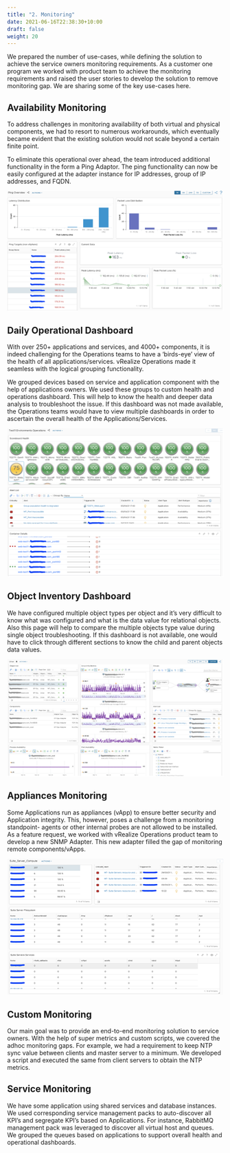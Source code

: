 ```yaml
---
title: "2. Monitoring"
date: 2021-06-16T22:38:30+10:00
draft: false
weight: 20
---
```


We prepared the number of use-cases, while defining the solution to achieve the service owners monitoring requirements. As a customer one program we worked with product team to achieve the monitoring requirements and raised the user stories to develop the solution to remove monitoring gap. We are sharing some of the key use-cases here.

## Availability Monitoring

To address challenges in monitoring availability of both virtual and physical components, we had to resort to numerous workarounds, which eventually became evident that the existing solution would not scale beyond a certain finite point.

To eliminate this operational over ahead, the team introduced additional functionality in the form a Ping Adaptor. The ping functionality can now be easily configured at the adapter instance for IP addresses, group of IP addresses, and FQDN.

![](4.7.2-fig-1.png)

## Daily Operational Dashboard

With over 250+ applications and services, and 4000+ components, it is indeed challenging for the Operations teams to have a ‘birds-eye’ view of the health of all applications/services. vRealize Operations made it seamless with the logical grouping functionality.

We grouped devices based on service and application component with the help of applications owners. We used these groups to custom health and operations dashboard. This will help to know the health and deeper data analysis to troubleshoot the issue. If this dashboard was not made available, the Operations teams would have to view multiple dashboards in order to ascertain the overall health of the Applications/Services.

![](4.7.2-fig-2.png)

## Object Inventory Dashboard

We have configured multiple object types per object and it’s very difficult to know what was configured and what is the data value for relational objects. Also this page will help to compare the multiple objects type value during single object troubleshooting. If this dashboard is not available, one would have to click through different sections to know the child and parent objects data values.

![](4.7.2-fig-3.png)

## Appliances Monitoring 

Some Applications run as appliances (vApp) to ensure better security and Application integrity. This, however, poses a challenge from a monitoring standpoint- agents or other internal probes are not allowed to be installed. As a feature request, we worked with vRealize Operations product team to develop a new SNMP Adapter. This new adapter filled the gap of monitoring remote components/vApps.

![](4.7.2-fig-4.png)

## Custom Monitoring

Our main goal was to provide an end-to-end monitoring solution to service owners. With the help of super metrics and custom scripts, we covered the adhoc monitoring gaps. For example, we had a requirement to keep NTP sync value between clients and master server to a minimum. We developed a script and executed the same from client servers to obtain the NTP metrics.

## Service Monitoring

We have some application using shared services and database instances. We used corresponding service management packs to auto-discover all KPI’s and segregate KPI’s based on Applications. For instance, RabbitMQ management pack was leveraged to discover all virtual host and queues. We grouped the queues based on applications to support overall health and operational dashboards.
